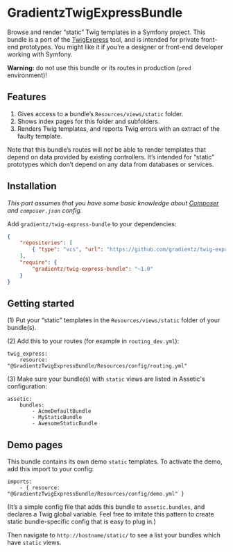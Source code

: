 # GradientzTwigExpressBundle

Browse and render “static” Twig templates in a Symfony project. This bundle is a port of the [TwigExpress](https://github.com/gradientz/twig-express) tool, and is intended for private front-end prototypes. You might like it if you’re a designer or front-end developer working with Symfony.

**Warning:** do not use this bundle or its routes in production (`prod` environment)!

## Features

1.  Gives access to a bundle’s `Resources/views/static` folder.
2.  Shows index pages for this folder and subfolders.
3.  Renders Twig templates, and reports Twig errors with an extract of the faulty template.

Note that this bundle’s routes will *not* be able to render templates that depend on data provided by existing controllers. It’s intended for “static” prototypes which don’t depend on any data from databases or services.

## Installation

*This part assumes that you have some basic knowledge about [Composer](https://getcomposer.org/) and `composer.json` config.*

Add `gradientz/twig-express-bundle` to your dependencies:

```json
{
	"repositories": [
        { "type": "vcs", "url": "https://github.com/gradientz/twig-express-bundle" }
    ],
    "require": {
        "gradientz/twig-express-bundle": "~1.0"
    }
}
```

## Getting started

(1) Put your “static” templates in the `Resources/views/static` folder of your bundle(s).

(2) Add this to your routes (for example in `routing_dev.yml`):

```
twig_express:
    resource: "@GradientzTwigExpressBundle/Resources/config/routing.yml"
```

(3) Make sure your bundle(s) with `static` views are listed in Assetic's configuration:

```
assetic:
    bundles:
        - AcmeDefaultBundle
        - MyStaticBundle
        - AwesomeStaticBundle
```

## Demo pages

This bundle contains its own demo `static` templates. To activate the demo, add this import to your config:

```
imports:
    - { resource: "@GradientzTwigExpressBundle/Resources/config/demo.yml" }
```

(It’s a simple config file that adds this bundle to `assetic.bundles`, and declares a Twig global variable. Feel free to imitate this pattern to create static bundle-specific config that is easy to plug in.)

Then navigate to `http://hostname/static/` to see a list your bundles which have `static` views.
